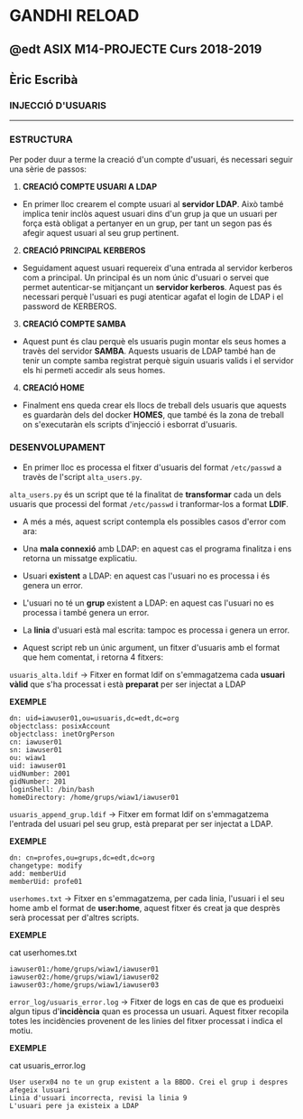 # GANDHI RELOAD
## @edt ASIX M14-PROJECTE Curs 2018-2019
## Èric Escribà

### INJECCIÓ D'USUARIS
---

### ESTRUCTURA

Per poder duur a terme la creació d'un compte d'usuari, és necessari seguir una sèrie de passos:

1. **CREACIÓ COMPTE USUARI A LDAP**

* En primer lloc crearem el compte usuari al **servidor LDAP**. Això també implica tenir inclòs aquest usuari dins d'un grup ja que un usuari per força està obligat a pertanyer en un grup, per tant un segon pas és afegir aquest usuari al seu grup pertinent.

2. **CREACIÓ PRINCIPAL KERBEROS**

* Seguidament aquest usuari requereix d'una entrada al servidor kerberos com a principal. Un principal és un nom únic d'usuari o servei que permet autenticar-se mitjançant un **servidor kerberos**. Aquest pas és necessari perquè l'usuari es pugi atenticar agafat el login de LDAP i el password de KERBEROS.

3. **CREACIÓ COMPTE SAMBA**

* Aquest punt és clau perquè els usuaris pugin montar els seus homes a travès del servidor **SAMBA**. Aquests usuaris de LDAP també han de tenir un compte samba registrat perquè siguin usuaris valids i el servidor els hi permeti accedir als seus homes.

4. **CREACIÓ HOME**

* Finalment ens queda crear els llocs de treball dels usuaris que aquests es guardaràn dels del docker **HOMES**, que també és la zona de treball on s'executaràn els scripts d'injecció i esborrat d'usuaris. 


### DESENVOLUPAMENT

* En primer lloc es processa el fitxer d'usuaris del format `/etc/passwd` a travès de l'script `alta_users.py`.  

`alta_users.py` és un script que té la finalitat de **transformar** cada un dels usuaris que processi del format `/etc/passwd` i tranformar-los a format **LDIF**.

* A més a més, aquest script contempla els possibles casos d'error com ara:

- Una **mala connexió** amb LDAP: en aquest cas el programa finalitza i ens retorna un missatge explicatiu.

- Usuari **existent** a LDAP: en aquest cas l'usuari no es processa i és genera un error. 

- L'usuari no té un **grup** existent a LDAP: en aquest cas l'usuari no es processa i també genera un error.

- La **linia** d'usuari està mal escrita: tampoc es processa i genera un error.
 

* Aquest script reb un únic argument, un fitxer d'usuaris amb el format que hem comentat, i retorna 4 fitxers:

`usuaris_alta.ldif` -> Fitxer en format ldif on s'emmagatzema cada **usuari vàlid** que s'ha processat i està **preparat** per ser injectat a LDAP

**EXEMPLE**

```
dn: uid=iawuser01,ou=usuaris,dc=edt,dc=org
objectclass: posixAccount
objectclass: inetOrgPerson
cn: iawuser01
sn: iawuser01
ou: wiaw1
uid: iawuser01
uidNumber: 2001
gidNumber: 201
loginShell: /bin/bash
homeDirectory: /home/grups/wiaw1/iawuser01 
```

`usuaris_append_grup.ldif` -> Fitxer em format ldif on s'emmagatzema l'entrada del usuari pel seu grup, està preparat per ser injectat a LDAP.

**EXEMPLE**

```
dn: cn=profes,ou=grups,dc=edt,dc=org
changetype: modify
add: memberUid
memberUid: profe01 
```

`userhomes.txt` -> Fitxer en s'emmagatzema, per cada linia, l'usuari i el seu home amb el format de **user:home**, aquest fitxer és creat ja que desprès serà processat per d'altres scripts.

**EXEMPLE**

cat userhomes.txt

```
iawuser01:/home/grups/wiaw1/iawuser01
iawuser02:/home/grups/wiaw1/iawuser02
iawuser03:/home/grups/wiaw1/iawuser03
```

`error_log/usuaris_error.log` -> Fitxer de logs en cas de que es produeixi algun tipus d'**incidència** quan es processa un usuari. Aquest fitxer recopila totes les incidències provenent de les linies del fitxer processat i indica el motiu.
 
**EXEMPLE**

cat usuaris_error.log
```
User userx04 no te un grup existent a la BBDD. Crei el grup i despres afegeix lusuari 
Linia d'usuari incorrecta, revisi la linia 9 
L'usuari pere ja existeix a LDAP
```





 
